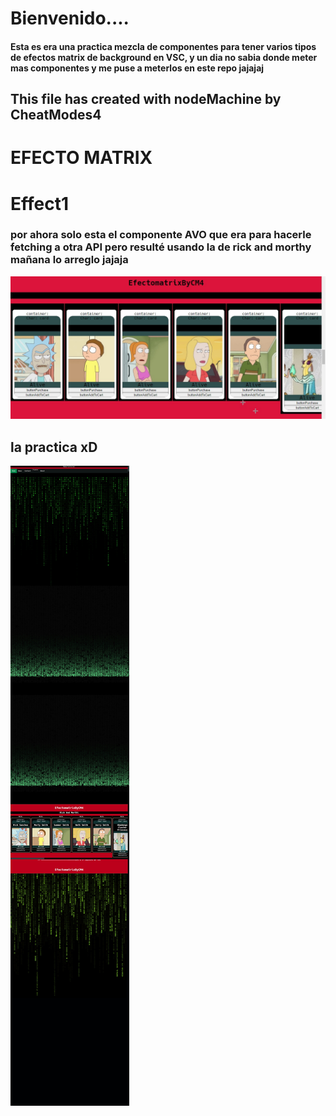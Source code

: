 # Bienvenido....
#### Esta es era una practica mezcla de componentes para tener varios tipos de efectos matrix de background en VSC, y un dia no sabia donde meter mas componentes y me puse a meterlos en este repo jajajaj
## This file has created with nodeMachine by CheatModes4

# EFECTO MATRIX
# Effect1 
###
### por ahora solo esta el componente AVO que era para hacerle fetching a otra API pero resulté usando la de rick and morthy mañana lo arreglo jajaja

![demo](./scdemo.png)
## la practica xD
![demo](./entireproject.jpeg)
